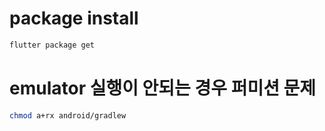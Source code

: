 # package install 
```bash
flutter package get
```

# emulator 실행이 안되는 경우 퍼미션 문제
```bash
chmod a+rx android/gradlew 
```